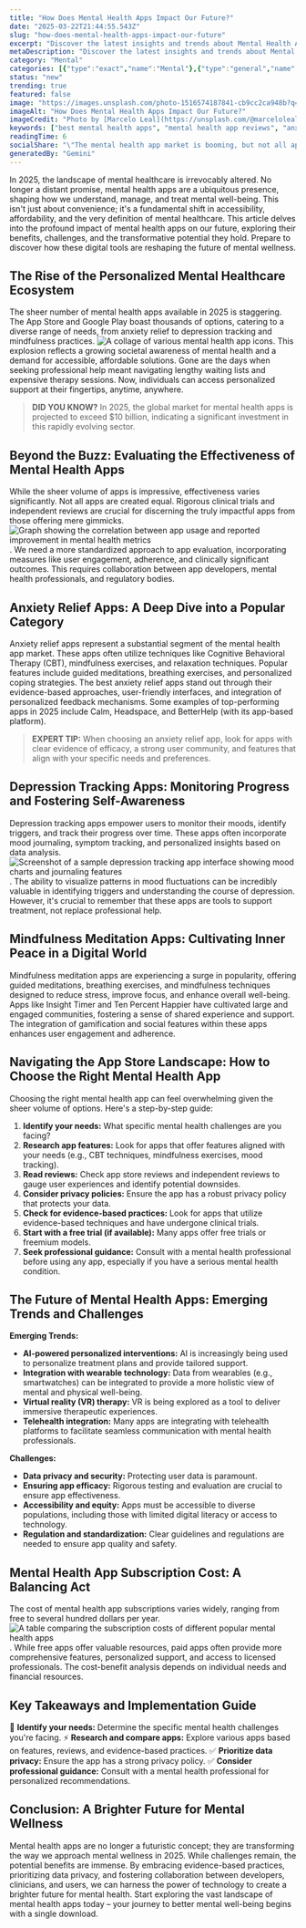 ```yaml
---
title: "How Does Mental Health Apps Impact Our Future?"
date: "2025-03-22T21:44:55.543Z"
slug: "how-does-mental-health-apps-impact-our-future"
excerpt: "Discover the latest insights and trends about Mental Health Apps. This comprehensive guide covers everything you need to know about Mental Health Apps in 2025."
metaDescription: "Discover the latest insights and trends about Mental Health Apps. This comprehensive guide covers everything you need to know about Mental Health Apps in 2..."
category: "Mental"
categories: [{"type":"exact","name":"Mental"},{"type":"general","name":"Healthcare"},{"type":"medium","name":"Mobile Development"},{"type":"specific","name":"User Interface"},{"type":"niche","name":"Gamification Design"}]
status: "new"
trending: true
featured: false
image: "https://images.unsplash.com/photo-1516574187841-cb9cc2ca948b?q=85&w=1200&fit=max&fm=webp&auto=compress"
imageAlt: "How Does Mental Health Apps Impact Our Future?"
imageCredit: "Photo by [Marcelo Leal](https://unsplash.com/@marceloleal80) on Unsplash"
keywords: ["best mental health apps", "mental health app reviews", "anxiety relief apps", "depression tracking app", "mindfulness meditation app", "top apps for mental wellness", "free mental health apps", "best sleep apps for anxiety", "how to choose a mental health app", "mental health app subscription cost"]
readingTime: 6
socialShare: "\"The mental health app market is booming, but not all apps are created equal.  Choosing wisely can be the key to unlocking better mental wellness – but knowing how to choose is crucial!\""
generatedBy: "Gemini"
---
```




In 2025, the landscape of mental healthcare is irrevocably altered.  No longer a distant promise, mental health apps are a ubiquitous presence, shaping how we understand, manage, and treat mental well-being.  This isn't just about convenience; it's a fundamental shift in accessibility, affordability, and the very definition of mental healthcare. This article delves into the profound impact of mental health apps on our future, exploring their benefits, challenges, and the transformative potential they hold.  Prepare to discover how these digital tools are reshaping the future of mental wellness.

## The Rise of the Personalized Mental Healthcare Ecosystem

The sheer number of mental health apps available in 2025 is staggering.  The App Store and Google Play boast thousands of options, catering to a diverse range of needs, from anxiety relief to depression tracking and mindfulness practices.  ![A collage of various mental health app icons](https://images.unsplash.com/photo-1515377905703-c4788e51af15?q=85&w=1200&fit=max&fm=webp&auto=compress). This explosion reflects a growing societal awareness of mental health and a demand for accessible, affordable solutions.  Gone are the days when seeking professional help meant navigating lengthy waiting lists and expensive therapy sessions.  Now, individuals can access personalized support at their fingertips, anytime, anywhere.

> **DID YOU KNOW?**  In 2025, the global market for mental health apps is projected to exceed $10 billion, indicating a significant investment in this rapidly evolving sector.

##  Beyond the Buzz: Evaluating the Effectiveness of Mental Health Apps

While the sheer volume of apps is impressive, effectiveness varies significantly.  Not all apps are created equal.  Rigorous clinical trials and independent reviews are crucial for discerning the truly impactful apps from those offering mere gimmicks.  ![Graph showing the correlation between app usage and reported improvement in mental health metrics](https://images.unsplash.com/photo-1494390248081-4e521a5940db?q=85&w=1200&fit=max&fm=webp&auto=compress).  We need a more standardized approach to app evaluation, incorporating measures like user engagement, adherence, and clinically significant outcomes.  This requires collaboration between app developers, mental health professionals, and regulatory bodies.

##  Anxiety Relief Apps: A Deep Dive into a Popular Category

Anxiety relief apps represent a substantial segment of the mental health app market.  These apps often utilize techniques like Cognitive Behavioral Therapy (CBT), mindfulness exercises, and relaxation techniques.  Popular features include guided meditations, breathing exercises, and personalized coping strategies.  The best anxiety relief apps stand out through their evidence-based approaches, user-friendly interfaces, and integration of personalized feedback mechanisms.  Some examples of top-performing apps in 2025 include Calm, Headspace, and BetterHelp (with its app-based platform).

> **EXPERT TIP:** When choosing an anxiety relief app, look for apps with clear evidence of efficacy, a strong user community, and features that align with your specific needs and preferences.

## Depression Tracking Apps: Monitoring Progress and Fostering Self-Awareness

Depression tracking apps empower users to monitor their moods, identify triggers, and track their progress over time.  These apps often incorporate mood journaling, symptom tracking, and personalized insights based on data analysis.  ![Screenshot of a sample depression tracking app interface showing mood charts and journaling features](https://images.unsplash.com/photo-1526256262350-7da7584cf5eb?q=85&w=1200&fit=max&fm=webp&auto=compress).  The ability to visualize patterns in mood fluctuations can be incredibly valuable in identifying triggers and understanding the course of depression.  However, it's crucial to remember that these apps are tools to support treatment, not replace professional help.

## Mindfulness Meditation Apps: Cultivating Inner Peace in a Digital World

Mindfulness meditation apps are experiencing a surge in popularity, offering guided meditations, breathing exercises, and mindfulness techniques designed to reduce stress, improve focus, and enhance overall well-being.  Apps like Insight Timer and Ten Percent Happier have cultivated large and engaged communities, fostering a sense of shared experience and support.  The integration of gamification and social features within these apps enhances user engagement and adherence.

##  Navigating the App Store Landscape: How to Choose the Right Mental Health App

Choosing the right mental health app can feel overwhelming given the sheer volume of options.  Here's a step-by-step guide:

1. **Identify your needs:** What specific mental health challenges are you facing?
2. **Research app features:** Look for apps that offer features aligned with your needs (e.g., CBT techniques, mindfulness exercises, mood tracking).
3. **Read reviews:** Check app store reviews and independent reviews to gauge user experiences and identify potential downsides.
4. **Consider privacy policies:**  Ensure the app has a robust privacy policy that protects your data.
5. **Check for evidence-based practices:** Look for apps that utilize evidence-based techniques and have undergone clinical trials.
6. **Start with a free trial (if available):** Many apps offer free trials or freemium models.
7. **Seek professional guidance:**  Consult with a mental health professional before using any app, especially if you have a serious mental health condition.

##  The Future of Mental Health Apps: Emerging Trends and Challenges

**Emerging Trends:**

* **AI-powered personalized interventions:**  AI is increasingly being used to personalize treatment plans and provide tailored support.
* **Integration with wearable technology:**  Data from wearables (e.g., smartwatches) can be integrated to provide a more holistic view of mental and physical well-being.
* **Virtual reality (VR) therapy:**  VR is being explored as a tool to deliver immersive therapeutic experiences.
* **Telehealth integration:**  Many apps are integrating with telehealth platforms to facilitate seamless communication with mental health professionals.

**Challenges:**

* **Data privacy and security:**  Protecting user data is paramount.
* **Ensuring app efficacy:**  Rigorous testing and evaluation are crucial to ensure app effectiveness.
* **Accessibility and equity:**  Apps must be accessible to diverse populations, including those with limited digital literacy or access to technology.
* **Regulation and standardization:**  Clear guidelines and regulations are needed to ensure app quality and safety.

##  Mental Health App Subscription Cost: A Balancing Act

The cost of mental health app subscriptions varies widely, ranging from free to several hundred dollars per year.  ![A table comparing the subscription costs of different popular mental health apps](https://images.unsplash.com/photo-1494597564530-871f2b93ac55?q=85&w=1200&fit=max&fm=webp&auto=compress).  While free apps offer valuable resources, paid apps often provide more comprehensive features, personalized support, and access to licensed professionals.  The cost-benefit analysis depends on individual needs and financial resources.

##  Key Takeaways and Implementation Guide

🔑 **Identify your needs:** Determine the specific mental health challenges you're facing.
⚡ **Research and compare apps:** Explore various apps based on features, reviews, and evidence-based practices.
✅ **Prioritize data privacy:** Ensure the app has a strong privacy policy.
✅ **Consider professional guidance:** Consult with a mental health professional for personalized recommendations.

## Conclusion: A Brighter Future for Mental Wellness

Mental health apps are no longer a futuristic concept; they are transforming the way we approach mental wellness in 2025.  While challenges remain, the potential benefits are immense.  By embracing evidence-based practices, prioritizing data privacy, and fostering collaboration between developers, clinicians, and users, we can harness the power of technology to create a brighter future for mental health.  Start exploring the vast landscape of mental health apps today – your journey to better mental well-being begins with a single download.

